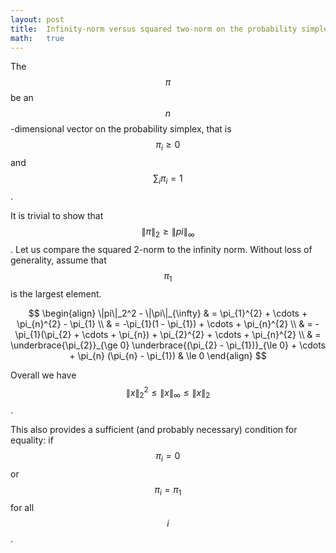 ```yaml
---
layout: post
title:  Infinity-norm versus squared two-norm on the probability simplex
math:   true
---
```


The $$\pi$$ be an $$n$$-dimensional vector on the probability simplex, that is $$\pi_{i} \ge 0$$ and $$\sum_{i} \pi_{i} = 1$$.

It is trivial to show that $$\|\pi\|_{2} \ge \|pi\|_{\infty}$$.
Let us compare the squared 2-norm to the infinity norm.
Without loss of generality, assume that $$\pi_{1}$$ is the largest element.

$$
\begin{align}
\|pi\|_2^2 - \|\pi\|_{\infty}
& = \pi_{1}^{2} + \cdots + \pi_{n}^{2} - \pi_{1} \\
& = -\pi_{1}(1 - \pi_{1}) + \cdots + \pi_{n}^{2} \\
& = -\pi_{1}(\pi_{2} + \cdots + \pi_{n}) + \pi_{2}^{2} + \cdots + \pi_{n}^{2} \\
& = \underbrace{\pi_{2}}_{\ge 0} \underbrace{(\pi_{2} - \pi_{1})}_{\le 0} + \cdots + \pi_{n} (\pi_{n} - \pi_{1})
& \le 0
\end{align}
$$

Overall we have $$\|x\|_{2}^{2} \le \|x\|_{\infty} \le \|x\|_{2}$$.

This also provides a sufficient (and probably necessary) condition for equality: if $$\pi_{i} = 0$$ or $$\pi_{i} = \pi_{1}$$ for all $$i$$.
